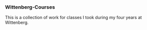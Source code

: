 ### Wittenberg-Courses
This is a collection of work for classes I took during my four years at Wittenberg.
